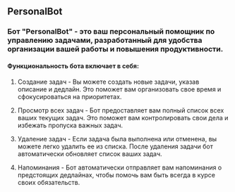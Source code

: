 ## PersonalBot

### Бот "PersonalBot" - это ваш персональный помощник по управлению задачами, разработанный для удобства организации вашей работы и повышения продуктивности.

#### Функциональность бота включает в себя:

1. Создание задач - Вы можете создать новые задачи, указав описание и дедлайн. Это поможет вам организовать свое время и сфокусироваться на приоритетах.

2. Просмотр всех задач - Бот предоставляет вам полный список всех ваших текущих задач. Это поможет вам контролировать свои дела и избежать пропуска важных задач.

3. Удаление задач - Если задача была выполнена или отменена, вы можете легко удалить ее из списка. После удаления задачи бот автоматически обновляет список ваших задач.

4. Напоминания - Бот автоматически отправляет вам напоминания о предстоящих дедлайнах, чтобы помочь вам быть всегда в курсе своих обязательств.